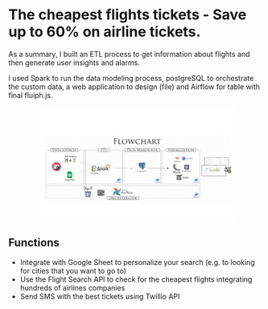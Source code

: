 # The cheapest flights tickets - Save up to 60% on airline tickets.

As a summary, I built an ETL process to get information about flights and then generate user insights and alarms.

I used Spark to run the data modeling process, postgreSQL to orchestrate the custom data, a web application to design (file) and Airflow for table with final fluiph.js.

<p align="center">
<img src="https://github.com/lvgalvao/cheapest-flight-tickets/blob/main/docs/cheapest-flight-tickets.png?raw=true" alt="flowchart" width="80%">
<p>

## Functions

- Integrate with Google Sheet to personalize your search (e.g. to looking for cities that you want to go to)
- Use the Flight Search API to check for the cheapest flights integrating hundreds of airlines companies
- Send SMS with the best tickets using Twillio API
